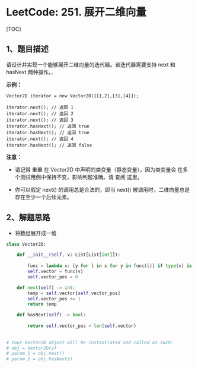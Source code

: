 # LeetCode: 251. 展开二维向量

[TOC]

## 1、题目描述

请设计并实现一个能够展开二维向量的迭代器。该迭代器需要支持 next 和 hasNext 两种操作。、

**示例：**

```
Vector2D iterator = new Vector2D([[1,2],[3],[4]]);

iterator.next(); // 返回 1
iterator.next(); // 返回 2
iterator.next(); // 返回 3
iterator.hasNext(); // 返回 true
iterator.hasNext(); // 返回 true
iterator.next(); // 返回 4
iterator.hasNext(); // 返回 false
```



**注意：**

- 请记得 重置 在 Vector2D 中声明的类变量（静态变量），因为类变量会 在多个测试用例中保持不变，影响判题准确。请 查阅 这里。

- 你可以假定 next() 的调用总是合法的，即当 next() 被调用时，二维向量总是存在至少一个后续元素。

## 2、解题思路

- 将数组展开成一维



```python
class Vector2D:

    def __init__(self, v: List[List[int]]):
        
        func = lambda x: [y for l in x for y in func(l)] if type(x) is list else [x]
        self.vector = func(v)
        self.vector_pos = 0

    def next(self) -> int:
        temp = self.vector[self.vector_pos]
        self.vector_pos += 1
        return temp

    def hasNext(self) -> bool:
        
        return self.vector_pos < len(self.vector)
        
    
# Your Vector2D object will be instantiated and called as such:
# obj = Vector2D(v)
# param_1 = obj.next()
# param_2 = obj.hasNext()
```

